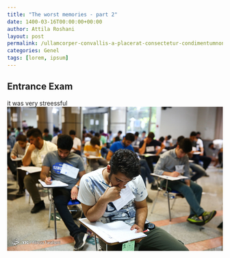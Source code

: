 ```yaml
---
title: "The worst memories - part 2"
date: 1400-03-16T00:00:00+00:00
author: Attila Roshani
layout: post
permalink: /ullamcorper-convallis-a-placerat-consectetur-condimentumnone/
categories: Genel
tags: [lorem, ipsum]
---
```


## Entrance Exam
it was very streessful
![Entrance Exam](/assets/images/EntranceExam.jpg "Entrance Exam")